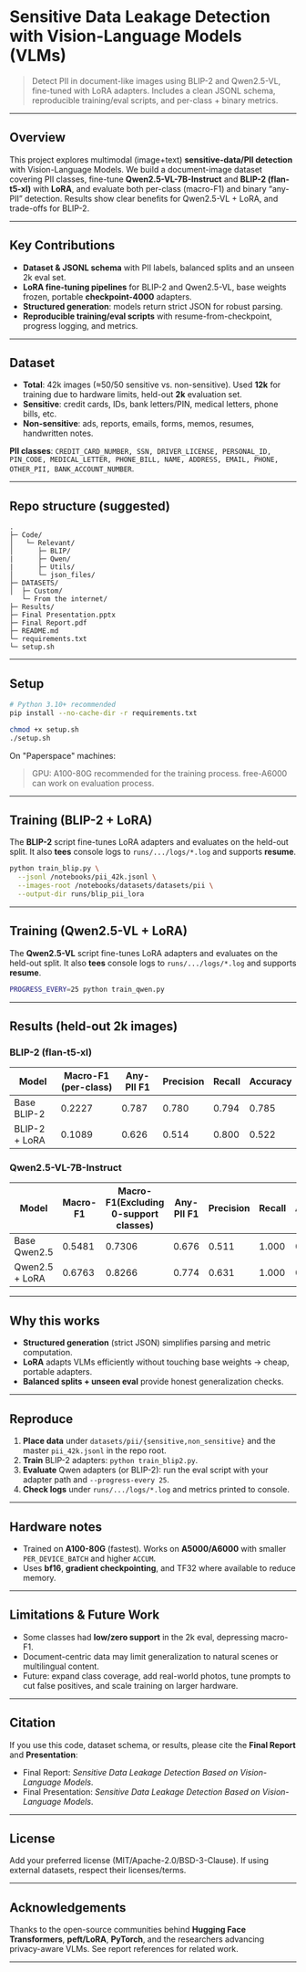 # Sensitive Data Leakage Detection with Vision-Language Models (VLMs)

> Detect PII in document-like images using BLIP-2 and Qwen2.5-VL, fine-tuned with LoRA adapters. Includes a clean JSONL schema, reproducible training/eval scripts, and per-class + binary metrics. &#x20;

---

## Overview

This project explores multimodal (image+text) **sensitive-data/PII detection** with Vision-Language Models. We build a document-image dataset covering PII classes, fine-tune **Qwen2.5-VL-7B-Instruct** and **BLIP-2 (flan-t5-xl)** with **LoRA**, and evaluate both per-class (macro-F1) and binary “any-PII” detection. Results show clear benefits for Qwen2.5-VL + LoRA, and trade-offs for BLIP-2. &#x20;

---

## Key Contributions

* **Dataset & JSONL schema** with PII labels, balanced splits and an unseen 2k eval set.&#x20;
* **LoRA fine-tuning pipelines** for BLIP-2 and Qwen2.5-VL, base weights frozen, portable **checkpoint-4000** adapters.&#x20;
* **Structured generation**: models return strict JSON for robust parsing.&#x20;
* **Reproducible training/eval scripts** with resume-from-checkpoint, progress logging, and metrics.&#x20;

---

## Dataset

* **Total**: 42k images (≈50/50 sensitive vs. non-sensitive). Used **12k** for training due to hardware limits, held-out **2k** evaluation set.
* **Sensitive**: credit cards, IDs, bank letters/PIN, medical letters, phone bills, etc.
* **Non-sensitive**: ads, reports, emails, forms, memos, resumes, handwritten notes.

**PII classes**: `CREDIT_CARD_NUMBER, SSN, DRIVER_LICENSE, PERSONAL_ID, PIN_CODE, MEDICAL_LETTER, PHONE_BILL, NAME, ADDRESS, EMAIL, PHONE, OTHER_PII, BANK_ACCOUNT_NUMBER`.&#x20;

---

## Repo structure (suggested)

```
.
├─ Code/
│   └─ Relevant/
│      ├─ BLIP/
|      ├─ Qwen/
|      ├─ Utils/
│      └─ json_files/
├─ DATASETS/
│  ├─ Custom/
   └─ From the internet/
├─ Results/
├─ Final Presentation.pptx
├─ Final Report.pdf
├─ README.md
└─ requirements.txt
└─ setup.sh
```

---

## Setup

```bash
# Python 3.10+ recommended
pip install --no-cache-dir -r requirements.txt

chmod +x setup.sh
./setup.sh
```

On "Paperspace" machines:
> GPU: A100-80G recommended for the training process.
> free-A6000 can work on evaluation process. 

---

## Training (BLIP-2 + LoRA)

The **BLIP-2** script fine-tunes LoRA adapters and evaluates on the held-out split. It also **tees** console logs to `runs/.../logs/*.log` and supports **resume**.

```bash
python train_blip.py \
  --jsonl /notebooks/pii_42k.jsonl \
  --images-root /notebooks/datasets/datasets/pii \
  --output-dir runs/blip_pii_lora 
```

---

## Training (Qwen2.5-VL + LoRA)

The **Qwen2.5-VL** script fine-tunes LoRA adapters and evaluates on the held-out split. It also **tees** console logs to `runs/.../logs/*.log` and supports **resume**.

```bash
PROGRESS_EVERY=25 python train_qwen.py
```

---

## Results (held-out 2k images)

### BLIP-2 (flan-t5-xl)

| Model         | Macro-F1 (per-class) | Any-PII F1 | Precision | Recall | Accuracy |
| ------------- | -------------------- | ---------- | --------- | ------ | -------- |
| Base BLIP-2   | 0.2227               | 0.787      | 0.780     | 0.794  | 0.785    |
| BLIP-2 + LoRA | 0.1089               | 0.626      | 0.514     | 0.800  | 0.522    |

### Qwen2.5-VL-7B-Instruct

| Model          | Macro-F1 | Macro-F1(Excluding 0-support classes) | Any-PII F1 | Precision | Recall | Accuracy |
| -------------- | -------- | ------------------------------------- | ---------- | --------- | ------ | -------- |
| Base Qwen2.5   | 0.5481   |                0.7306                 | 0.676      | 0.511     | 1.000  | 0.521    |
| Qwen2.5 + LoRA | 0.6763   |                0.8266                 | 0.774      | 0.631     | 1.000  | 0.707    |

---

## Why this works

* **Structured generation** (strict JSON) simplifies parsing and metric computation.
* **LoRA** adapts VLMs efficiently without touching base weights → cheap, portable adapters.
* **Balanced splits + unseen eval** provide honest generalization checks.&#x20;

---

## Reproduce

1. **Place data** under `datasets/pii/{sensitive,non_sensitive}` and the master `pii_42k.jsonl` in the repo root.
2. **Train** BLIP-2 adapters: `python train_blip2.py`.
3. **Evaluate** Qwen adapters (or BLIP-2): run the eval script with your adapter path and `--progress-every 25`.
4. **Check logs** under `runs/.../logs/*.log` and metrics printed to console.

---

## Hardware notes

* Trained on **A100-80G** (fastest). Works on **A5000/A6000** with smaller `PER_DEVICE_BATCH` and higher `ACCUM`.
* Uses **bf16**, **gradient checkpointing**, and TF32 where available to reduce memory.&#x20;

---

## Limitations & Future Work

* Some classes had **low/zero support** in the 2k eval, depressing macro-F1.
* Document-centric data may limit generalization to natural scenes or multilingual content.
* Future: expand class coverage, add real-world photos, tune prompts to cut false positives, and scale training on larger hardware.&#x20;

---

## Citation

If you use this code, dataset schema, or results, please cite the **Final Report** and **Presentation**:

* Final Report: *Sensitive Data Leakage Detection Based on Vision-Language Models*.&#x20;
* Final Presentation: *Sensitive Data Leakage Detection Based on Vision-Language Models*.&#x20;

---

## License

Add your preferred license (MIT/Apache-2.0/BSD-3-Clause). If using external datasets, respect their licenses/terms.

---

## Acknowledgements

Thanks to the open-source communities behind **Hugging Face Transformers**, **peft/LoRA**, **PyTorch**, and the researchers advancing privacy-aware VLMs. See report references for related work.&#x20;

---
